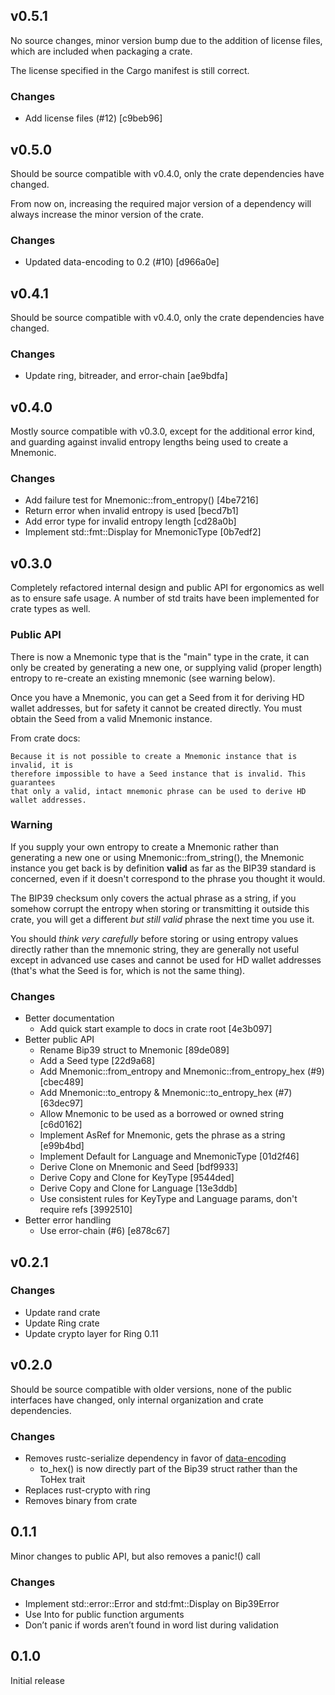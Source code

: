 ## v0.5.1

No source changes, minor version bump due to the addition of license files, which are
included when packaging a crate.

The license specified in the Cargo manifest is still correct.

### Changes

* Add license files (#12) [c9beb96]

## v0.5.0

Should be source compatible with v0.4.0, only the crate dependencies have changed.

From now on, increasing the required major version of a dependency will always increase the
minor version of the crate.

### Changes

* Updated data-encoding to 0.2 (#10) [d966a0e]

## v0.4.1

Should be source compatible with v0.4.0, only the crate dependencies have changed.

### Changes

* Update ring, bitreader, and error-chain [ae9bdfa]

## v0.4.0

Mostly source compatible with v0.3.0, except for the additional error kind, and guarding
against invalid entropy lengths being used to create a Mnemonic.

### Changes

* Add failure test for Mnemonic::from_entropy()  [4be7216]
* Return error when invalid entropy is used  [becd7b1]
* Add error type for invalid entropy length  [cd28a0b]
* Implement std::fmt::Display for MnemonicType  [0b7edf2]

## v0.3.0

Completely refactored internal design and public API for ergonomics as well as to ensure
safe usage. A number of std traits have been implemented for crate types as well.

### Public API

There is now a Mnemonic type that is the "main" type in the crate, it can only be created by
generating a new one, or supplying valid (proper length) entropy to re-create an existing
mnemonic (see warning below).

Once you have a Mnemonic, you can get a Seed from it for deriving HD wallet addresses, but
for safety it cannot be created directly. You must obtain the Seed from a valid Mnemonic
instance.

From crate docs:

    Because it is not possible to create a Mnemonic instance that is invalid, it is
    therefore impossible to have a Seed instance that is invalid. This guarantees
    that only a valid, intact mnemonic phrase can be used to derive HD wallet addresses.

### Warning

If you supply your own entropy to create a Mnemonic rather than generating a new one or
using Mnemonic::from_string(), the Mnemonic instance you get back is by definition **valid**
as far as the BIP39 standard is concerned, even if it doesn't correspond to the phrase you
thought it would.

The BIP39 checksum only covers the actual phrase as a string, if you somehow corrupt the
entropy when storing or transmitting it outside this crate, you will get a different *but still valid*
phrase the next time you use it.

You should *think very carefully* before storing or using entropy values directly rather than the
mnemonic string, they are generally not useful except in advanced use cases and cannot be
used for HD wallet addresses (that's what the Seed is for, which is not the same thing).

### Changes

* Better documentation
    * Add quick start example to docs in crate root [4e3b097]
* Better public API
    * Rename Bip39 struct to Mnemonic [89de089]
    * Add a Seed type [22d9a68]
    * Add Mnemonic::from_entropy and Mnemonic::from_entropy_hex (#9) [cbec489]
    * Add Mnemonic::to_entropy & Mnemonic::to_entropy_hex (#7) [63dec97]
    * Allow Mnemonic to be used as a borrowed or owned string [c6d0162]
    * Implement AsRef<str> for Mnemonic, gets the phrase as a string [e99b4bd]
    * Implement Default for Language and MnemonicType [01d2f46]
    * Derive Clone on Mnemonic and Seed [bdf9933]
    * Derive Copy and Clone for KeyType [9544ded]
    * Derive Copy and Clone for Language [13e3ddb]
    * Use consistent rules for KeyType and Language params, don't require refs [3992510]
* Better error handling
    * Use error-chain (#6) [e878c67]

## v0.2.1

### Changes

* Update rand crate
* Update Ring crate
* Update crypto layer for Ring 0.11

## v0.2.0

Should be source compatible with older versions, none of the public interfaces have changed,
only internal organization and crate dependencies.

### Changes

* Removes rustc-serialize dependency in favor of [data-encoding](https://crates.io/crates/data-encoding)
    * to_hex() is now directly part of the Bip39 struct rather than the ToHex trait
* Replaces rust-crypto with ring
* Removes binary from crate

## 0.1.1

Minor changes to public API, but also removes a panic!() call

### Changes

* Implement std::error::Error and std:fmt::Display on Bip39Error
* Use Into<String> for public function arguments
* Don’t panic if words aren’t found in word list during validation

## 0.1.0

Initial release
